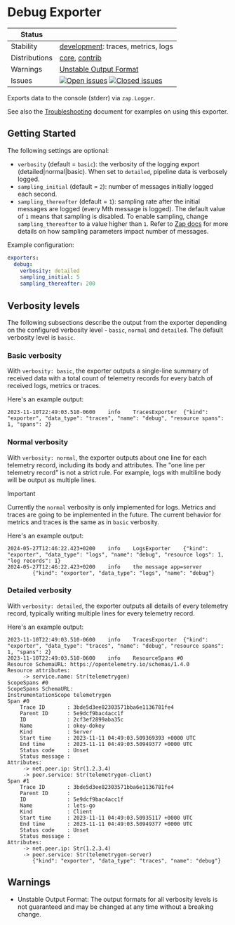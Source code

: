 # Debug Exporter

<!-- status autogenerated section -->
| Status        |           |
| ------------- |-----------|
| Stability     | [development]: traces, metrics, logs   |
| Distributions | [core], [contrib] |
| Warnings      | [Unstable Output Format](#warnings) |
| Issues        | [![Open issues](https://img.shields.io/github/issues-search/open-telemetry/opentelemetry-collector-contrib?query=is%3Aissue%20is%3Aopen%20label%3Aexporter%2Fdebug%20&label=open&color=orange&logo=opentelemetry)](https://github.com/open-telemetry/opentelemetry-collector-contrib/issues?q=is%3Aopen+is%3Aissue+label%3Aexporter%2Fdebug) [![Closed issues](https://img.shields.io/github/issues-search/open-telemetry/opentelemetry-collector-contrib?query=is%3Aissue%20is%3Aclosed%20label%3Aexporter%2Fdebug%20&label=closed&color=blue&logo=opentelemetry)](https://github.com/open-telemetry/opentelemetry-collector-contrib/issues?q=is%3Aclosed+is%3Aissue+label%3Aexporter%2Fdebug) |

[development]: https://github.com/open-telemetry/opentelemetry-collector#development
[core]: https://github.com/open-telemetry/opentelemetry-collector-releases/tree/main/distributions/otelcol
[contrib]: https://github.com/open-telemetry/opentelemetry-collector-releases/tree/main/distributions/otelcol-contrib
<!-- end autogenerated section -->

Exports data to the console (stderr) via `zap.Logger`.

See also the [Troubleshooting][troubleshooting_docs] document for examples on using this exporter.

[troubleshooting_docs]: https://opentelemetry.io/docs/collector/troubleshooting/#local-exporters

## Getting Started

The following settings are optional:

- `verbosity` (default = `basic`): the verbosity of the logging export
  (detailed|normal|basic). When set to `detailed`, pipeline data is verbosely
  logged.
- `sampling_initial` (default = `2`): number of messages initially logged each
  second.
- `sampling_thereafter` (default = `1`): sampling rate after the initial
  messages are logged (every Mth message is logged).
  The default value of `1` means that sampling is disabled.
  To enable sampling, change `sampling_thereafter` to a value higher than `1`.
  Refer to [Zap docs](https://godoc.org/go.uber.org/zap/zapcore#NewSampler) for more details
  on how sampling parameters impact number of messages.

Example configuration:

```yaml
exporters:
  debug:
    verbosity: detailed
    sampling_initial: 5
    sampling_thereafter: 200
```

## Verbosity levels

The following subsections describe the output from the exporter depending on the configured verbosity level - `basic`, `normal` and `detailed`.
The default verbosity level is `basic`.

### Basic verbosity

With `verbosity: basic`, the exporter outputs a single-line summary of received data with a total count of telemetry records for every batch of received logs, metrics or traces.

Here's an example output:

```console
2023-11-10T22:49:03.510-0600    info    TracesExporter  {"kind": "exporter", "data_type": "traces", "name": "debug", "resource spans": 1, "spans": 2}
```

### Normal verbosity

With `verbosity: normal`, the exporter outputs about one line for each telemetry record, including its body and attributes.
The "one line per telemetry record" is not a strict rule.
For example, logs with multiline body will be output as multiple lines.

> [!IMPORTANT]
> Currently the `normal` verbosity is only implemented for logs.
> Metrics and traces are going to be implemented in the future.
> The current behavior for metrics and traces is the same as in `basic` verbosity.

Here's an example output:

```console
2024-05-27T12:46:22.423+0200    info    LogsExporter    {"kind": "exporter", "data_type": "logs", "name": "debug", "resource logs": 1, "log records": 1}
2024-05-27T12:46:22.423+0200    info    the message app=server
        {"kind": "exporter", "data_type": "logs", "name": "debug"}
```

### Detailed verbosity

With `verbosity: detailed`, the exporter outputs all details of every telemetry record, typically writing multiple lines for every telemetry record.

Here's an example output:

```console
2023-11-10T22:49:03.510-0600    info    TracesExporter  {"kind": "exporter", "data_type": "traces", "name": "debug", "resource spans": 1, "spans": 2}
2023-11-10T22:49:03.510-0600    info    ResourceSpans #0
Resource SchemaURL: https://opentelemetry.io/schemas/1.4.0
Resource attributes:
     -> service.name: Str(telemetrygen)
ScopeSpans #0
ScopeSpans SchemaURL:
InstrumentationScope telemetrygen
Span #0
    Trace ID       : 3bde5d3ee82303571bba6e1136781fe4
    Parent ID      : 5e9dcf9bac4acc1f
    ID             : 2cf3ef2899aba35c
    Name           : okey-dokey
    Kind           : Server
    Start time     : 2023-11-11 04:49:03.509369393 +0000 UTC
    End time       : 2023-11-11 04:49:03.50949377 +0000 UTC
    Status code    : Unset
    Status message :
Attributes:
     -> net.peer.ip: Str(1.2.3.4)
     -> peer.service: Str(telemetrygen-client)
Span #1
    Trace ID       : 3bde5d3ee82303571bba6e1136781fe4
    Parent ID      :
    ID             : 5e9dcf9bac4acc1f
    Name           : lets-go
    Kind           : Client
    Start time     : 2023-11-11 04:49:03.50935117 +0000 UTC
    End time       : 2023-11-11 04:49:03.50949377 +0000 UTC
    Status code    : Unset
    Status message :
Attributes:
     -> net.peer.ip: Str(1.2.3.4)
     -> peer.service: Str(telemetrygen-server)
        {"kind": "exporter", "data_type": "traces", "name": "debug"}
```

## Warnings

- Unstable Output Format: The output formats for all verbosity levels is not guaranteed and may be changed at any time without a breaking change.
